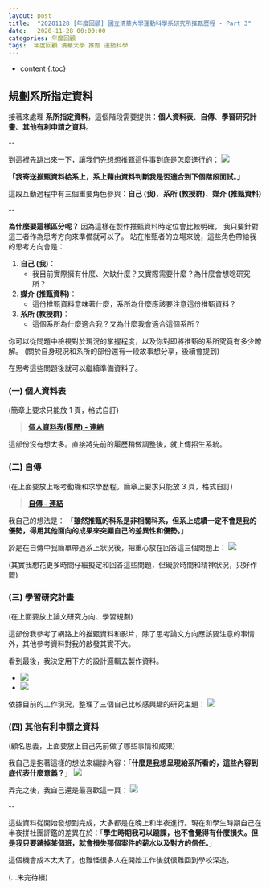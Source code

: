 ```yaml
---
layout: post
title:  "20201128 [年度回顧] 國立清華大學運動科學系研究所推甄歷程 - Part 3"
date:   2020-11-28 00:00:00
categories: 年度回顧
tags:  年度回顧 清華大學 推甄 運動科學
---
```



* content
{:toc}


## 規劃系所指定資料

接著來處理 **系所指定資料**，這個階段需要提供：**個人資料表**、**自傳**、**學習研究計畫**、**其他有利申請之資料**。

--

到這裡先跳出來一下，讓我們先想想推甄這件事到底是怎麼進行的：
![](https://i.imgur.com/suVltwM.jpg)

**「我寄送推甄資料給系上，系上藉由資料判斷我是否適合到下個階段面試。」** 

這段互動過程中有三個重要角色參與：**自己 (我)**、**系所 (教授群)**、**媒介 (推甄資料)**

--

**為什麼要這樣區分呢？**
因為這樣在製作推甄資料時定位會比較明確，
我只要針對這三者作為思考方向來準備就可以了。
站在推甄者的立場來說，這些角色帶給我的思考方向會是：
1. **自己 (我)**：
    * 我目前實際擁有什麼、欠缺什麼？又實際需要什麼？為什麼會想唸研究所？
2. **媒介 (推甄資料)**：
    * 這份推甄資料意味著什麼，系所為什麼應該要注意這份推甄資料？
3. **系所 (教授群)**：
    * 這個系所為什麼適合我？又為什麼我會適合這個系所？


你可以從問題中檢視對於現況的掌握程度，以及你對即將推甄的系所究竟有多少瞭解。
(關於自身現況和系所的部份還有一段故事想分享，後續會提到)

在思考這些問題後就可以繼續準備資料了。




### (一) 個人資料表
(簡章上要求只能放 1 頁，格式自訂)


> **[個人資料表(履歷) - 連結](https://shouzo.github.io/collections/resume/20201019_color-resume.pdf)**

這部份沒有想太多。直接將先前的履歷稍做調整後，就上傳招生系統。




### (二) 自傳
(在上面要放上報考動機和求學歷程。簡章上要求只能放 3 頁，格式自訂)

> **[自傳 - 連結](https://drive.google.com/file/d/1lE4BMorkxe9OxdwIy1OE0wQ3rBN-pv4E/view)**

我自己的想法是：
「**雖然推甄的科系是非相關科系，但系上成績一定不會是我的優勢，得用其他面向的成果來突顯自己的差異性和優勢。**」

於是在自傳中我簡單帶過系上狀況後，把重心放在回答這三個問題上：
![](https://i.imgur.com/YZSgtvV.png)

(其實我想花更多時間仔細擬定和回答這些問題，但礙於時間和精神狀況，只好作罷)




### (三) 學習研究計畫
(在上面要放上論文研究方向、學習規劃)

這部份我參考了網路上的推甄資料和影片，除了思考論文方向應該要注意的事情外，其他參考資料對我的啟發其實不大。

看到最後，我決定用下方的設計邏輯去製作資料。
* ![](https://i.imgur.com/qZcmKMY.png)
* ![](https://i.imgur.com/9BXZ26p.png)

依據目前的工作現況，整理了三個自己比較感興趣的研究主題：
![](https://i.imgur.com/KIWL3VO.png)




### (四) 其他有利申請之資料
(顧名思義，上面要放上自己先前做了哪些事情和成果)

我自己是抱著這樣的想法來編排內容：「**什麼是我想呈現給系所看的，這些內容到底代表什麼意義？**」
![](https://i.imgur.com/Njxh3hv.png)

弄完之後，我自己還是最喜歡這一頁：
![](https://i.imgur.com/iBY6ej5.png)


--


這些資料從開始發想到完成，大多都是在晚上和半夜進行。現在和學生時期自己在半夜拼社團評鑑的差異在於：「**學生時期我可以蹺課，也不會覺得有什麼損失。但是我只要蹺掉某個班，就會損失那個案件的薪水以及對方的信任。**」

這個機會成本太大了，也難怪很多人在開始工作後就很難回到學校深造。

(...未完待續)